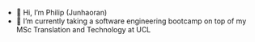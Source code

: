 - 👋 Hi, I’m Philip (Junhaoran)
- 🌱 I’m currently taking a software engineering bootcamp on top of my MSc Translation and Technology at UCL
<!---
TheVeryPulse/TheVeryPulse is a ✨ special ✨ repository because its `README.md` (this file) appears on your GitHub profile.
You can click the Preview link to take a look at your changes.
--->
